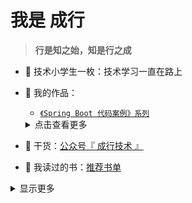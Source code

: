 # 我是 成行

> **行是知之始，知是行之成**  

- :dog: 技术小学生一枚：技术学习一直在路上
- :bus: 我的作品：

  - [`《Spring Boot 代码案例》系列`]()
  <details>
    <summary>点击查看更多</summary>

  - [ ] [`《Spring Boot 代码案例》（一）：`](https://github.com/lishijie-me/spring-boot-demos) <br/>
  - [ ] [`《Spring Boot 代码案例》（二）：`](https://github.com/lishijie-me/spring-boot-demos) <br/>
  - [ ] [`《Spring Boot 代码案例》（三）：`](https://github.com/lishijie-me/spring-boot-demos) <br/>
  </details>

- :seedling: 干货：[公众号『 成行技术 』](https://ixxx.jpg)

- :book: 我读过的书：[推荐书单]()
<!--
- :love_letter: 微信公众号：[chengx-tech](https://xxx.jpg) - 备注来意
- :feet: 我的知识星球：[大厂高并发秒杀系统、并发编程、性能调优、框架源码、分布式、微服务](https://)
-->

<details>
<summary>显示更多</summary>  

## 今年的努力 ✨  - Effort

[![成行 ‘s github stats](https://github-readme-stats.vercel.app/api?username=lishijie-me&theme=tokyonight)](https://github.com/lishijie-me/github-readme-stats)
[![lagus](https://github-readme-stats.vercel.app/api/top-langs/?username=lishijie-me&layout=compact)](https://github.com/lishijie-me/github-readme-stats)
  

🌱 I’m currently learning Guitar  <br/>
- <a href="https://lishijie-me.github.io/yuedu" target="_blank">我的博客（建设中。。。）</a> <br/>

## 跑起来-Running
> 运动，不可缺席


## 赞赏我-Happiness

> Just enjoy it. 哈哈，快乐就好。

</details>


